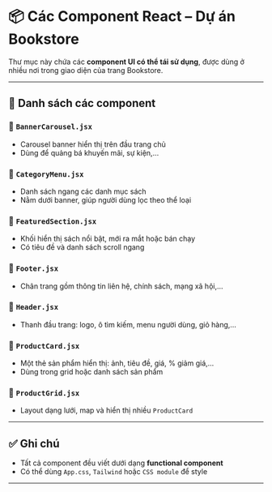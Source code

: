 # 📦 Các Component React – Dự án Bookstore

Thư mục này chứa các **component UI có thể tái sử dụng**, được dùng ở nhiều nơi trong giao diện của trang Bookstore.

---

## 📁 Danh sách các component

### 🔹 `BannerCarousel.jsx`

- Carousel banner hiển thị trên đầu trang chủ
- Dùng để quảng bá khuyến mãi, sự kiện,...

### 🔹 `CategoryMenu.jsx`

- Danh sách ngang các danh mục sách
- Nằm dưới banner, giúp người dùng lọc theo thể loại

### 🔹 `FeaturedSection.jsx`

- Khối hiển thị sách nổi bật, mới ra mắt hoặc bán chạy
- Có tiêu đề và danh sách scroll ngang

### 🔹 `Footer.jsx`

- Chân trang gồm thông tin liên hệ, chính sách, mạng xã hội,...

### 🔹 `Header.jsx`

- Thanh đầu trang: logo, ô tìm kiếm, menu người dùng, giỏ hàng,...

### 🔹 `ProductCard.jsx`

- Một thẻ sản phẩm hiển thị: ảnh, tiêu đề, giá, % giảm giá,...
- Dùng trong grid hoặc danh sách sản phẩm

### 🔹 `ProductGrid.jsx`

- Layout dạng lưới, map và hiển thị nhiều `ProductCard`

---

## ✅ Ghi chú

- Tất cả component đều viết dưới dạng **functional component**
- Có thể dùng `App.css`, `Tailwind` hoặc `CSS module` để style

---
